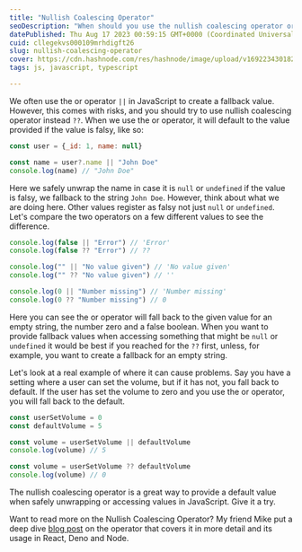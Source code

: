 ```yaml
---
title: "Nullish Coalescing Operator"
seoDescription: "When should you use the nullish coalescing operator or the or operator in JavaScript?"
datePublished: Thu Aug 17 2023 00:59:15 GMT+0000 (Coordinated Universal Time)
cuid: cllegekvs000109mrhdigft26
slug: nullish-coalescing-operator
cover: https://cdn.hashnode.com/res/hashnode/image/upload/v1692234301828/08697b64-0b3b-4cce-954f-b54e329a108a.png
tags: js, javascript, typescript

---
```


We often use the or operator `||` in JavaScript to create a fallback value. However, this comes with risks, and you should try to use nullish coalescing operator instead `??`. When we use the or operator, it will default to the value provided if the value is falsy, like so:

```javascript
const user = {_id: 1, name: null}

const name = user?.name || "John Doe"
console.log(name) // "John Doe"
```

Here we safely unwrap the name in case it is `null` or `undefined` if the value is falsy, we fallback to the string `John Doe`. However, think about what we are doing here. Other values register as falsy not just `null` or `undefined`. Let's compare the two operators on a few different values to see the difference.

```javascript
console.log(false || "Error") // 'Error'
console.log(false ?? "Error") // ??

console.log("" || "No value given") // 'No value given'
console.log("" ?? "No value given") // ''

console.log(0 || "Number missing") // 'Number missing'
console.log(0 ?? "Number missing") // 0
```

Here you can see the or operator will fall back to the given value for an empty string, the number zero and a false boolean. When you want to provide fallback values when accessing something that might be `null` or `undefined` it would be best if you reached for the `??` first, unless, for example, you want to create a fallback for an empty string.

Let's look at a real example of where it can cause problems. Say you have a setting where a user can set the volume, but if it has not, you fall back to default. If the user has set the volume to zero and you use the or operator, you will fall back to the default.

```javascript
const userSetVolume = 0
const defaultVolume = 5

const volume = userSetVolume || defaultVolume
console.log(volume) // 5

const volume = userSetVolume ?? defaultVolume
console.log(volume) // 0
```

The nullish coalescing operator is a great way to provide a default value when safely unwrapping or accessing values in JavaScript. Give it a try.

Want to read more on the Nullish Coalescing Operator? My friend Mike put a deep dive [blog post](https://mikebifulco.com/posts/nullish-coalescing-javascript) on the operator that covers it in more detail and its usage in React, Deno and Node.